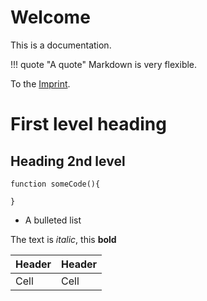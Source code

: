# Welcome

This is a documentation.

!!! quote "A quote"
    Markdown is very flexible.

To the [Imprint](legal/imprint.md).
​
​
# First level heading

## Heading 2nd level
```
function someCode(){

}
```

* A bulleted list

The text is *italic*, this **bold**

|Header|Header|
|---|---|
|Cell|Cell|
​